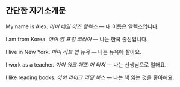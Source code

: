 ## 간단한 자기소개문

My name is Alex.
*마이 네임 이즈 알렉스* — 내 이름은 알렉스입니다.

I am from Korea.
*아이 엠 프럼 코리아* — 나는 한국 출신입니다.

I live in New York.
*아이 리브 인 뉴욕* — 나는 뉴욕에 살아요.

I work as a teacher.
*아이 워크 애즈 어 티처* — 나는 선생님으로 일해요.

I like reading books.
*아이 라이크 리딩 북스* — 나는 책 읽는 것을 좋아해요.